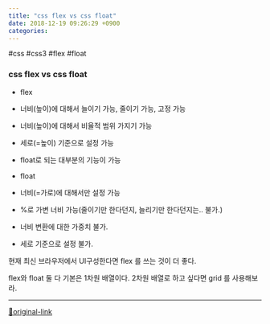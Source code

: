 ```yaml
---
title: "css flex vs css float"
date: 2018-12-19 09:26:29 +0900
categories: 
---
```

  

#css #css3 #flex #float


### css flex vs css float

- flex
- 너비(높이)에 대해서 늘이기 가능, 줄이기 가능, 고정 가능
- 너비(높이)에 대해서 비율적 범위 가지기 가능
- 세로(=높이) 기준으로 설정 가능
- float로 되는 대부분의 기능이 가능

- float
- 너비(=가로)에 대해서만 설정 가능
- %로 가변 너비 가능(줄이기만 한다던지, 늘리기만 한다던지는.. 불가.)
- 너비 변환에 대한 가중치 불가.
- 세로 기준으로 설정 불가.


  

현재 최신 브라우저에서 UI구성한다면 flex 를 쓰는 것이 더 좋다.
  

flex와 float 둘 다 기본은 1차원 배열이다.
2차원 배열로 하고 싶다면 grid 를 사용해보라.
  




***
[🔗original-link](http://www.mins01.com/mh/tech/read/1219)